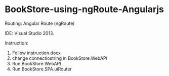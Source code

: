 # BookStore-using-ngRoute-Angularjs

Routing: Angular Route (ngRoute)

IDE: Visual Studio 2013.

Instruction:

1. Follow instruction.docx 
2. change connectiostring in BookStore.WebAPI
3. Run BookStore.WebAPI
4. Run BookStore.SPA.uiRouter 
 
